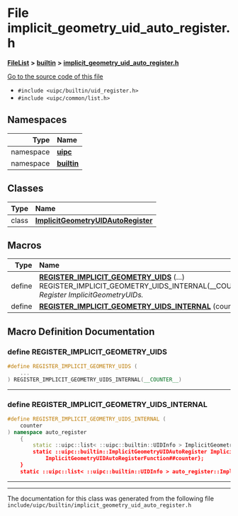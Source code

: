 

# File implicit\_geometry\_uid\_auto\_register.h



[**FileList**](files.md) **>** [**builtin**](dir_e46c520626162f9e42d80fd08f196511.md) **>** [**implicit\_geometry\_uid\_auto\_register.h**](implicit__geometry__uid__auto__register_8h.md)

[Go to the source code of this file](implicit__geometry__uid__auto__register_8h_source.md)



* `#include <uipc/builtin/uid_register.h>`
* `#include <uipc/common/list.h>`













## Namespaces

| Type | Name |
| ---: | :--- |
| namespace | [**uipc**](namespaceuipc.md) <br> |
| namespace | [**builtin**](namespaceuipc_1_1builtin.md) <br> |


## Classes

| Type | Name |
| ---: | :--- |
| class | [**ImplicitGeometryUIDAutoRegister**](classuipc_1_1builtin_1_1_implicit_geometry_u_i_d_auto_register.md) <br> |

















































## Macros

| Type | Name |
| ---: | :--- |
| define  | [**REGISTER\_IMPLICIT\_GEOMETRY\_UIDS**](implicit__geometry__uid__auto__register_8h.md#define-register_implicit_geometry_uids) (...)     REGISTER\_IMPLICIT\_GEOMETRY\_UIDS\_INTERNAL(\_\_COUNTER\_\_)<br>_Register ImplicitGeometryUIDs._  |
| define  | [**REGISTER\_IMPLICIT\_GEOMETRY\_UIDS\_INTERNAL**](implicit__geometry__uid__auto__register_8h.md#define-register_implicit_geometry_uids_internal) (counter) <br> |

## Macro Definition Documentation





### define REGISTER\_IMPLICIT\_GEOMETRY\_UIDS 

```C++
#define REGISTER_IMPLICIT_GEOMETRY_UIDS (
    ...
) REGISTER_IMPLICIT_GEOMETRY_UIDS_INTERNAL(__COUNTER__)
```




<hr>



### define REGISTER\_IMPLICIT\_GEOMETRY\_UIDS\_INTERNAL 

```C++
#define REGISTER_IMPLICIT_GEOMETRY_UIDS_INTERNAL (
    counter
) namespace auto_register                                                                               \
    {                                                                                                     \
        static ::uipc::list< ::uipc::builtin::UIDInfo > ImplicitGeometryUIDAutoRegisterFunction##counter(); \
        static ::uipc::builtin::ImplicitGeometryUIDAutoRegister ImplicitGeometryUIDAutoRegister##counter{ \
            ImplicitGeometryUIDAutoRegisterFunction##counter};                                            \
    }                                                                                                     \
    static ::uipc::list< ::uipc::builtin::UIDInfo > auto_register::ImplicitGeometryUIDAutoRegisterFunction##counter()
```




<hr>

------------------------------
The documentation for this class was generated from the following file `include/uipc/builtin/implicit_geometry_uid_auto_register.h`

